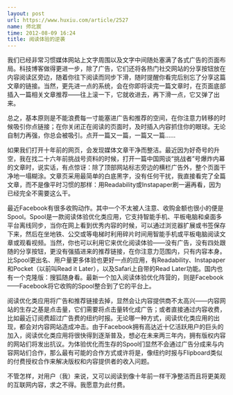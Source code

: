```yaml
---
layout: post
url: https://www.huxiu.com/article/2527
name: 师北宸
time: 2012-08-09 16:24
title: 阅读体验的逆袭
---
```

我们已经非常习惯媒体网站上文字周围以及文字中间随处塞满了各式广告的页面布局。科技博客做得更进一步，除了广告，它们还将各热门社交网站的分享按钮放在内容阅读区旁边，随着你往下阅读而同步下滑，随时提醒你看完后别忘了分享这篇文章的链接。当然，更先进一点的系统，会在你即将读完一篇文章时，在页面底部插入一篇相关文章推荐——往上滚一下，它就收进去，再下滑一点，它又弹了出来。

总之，基本原则是不能浪费每一寸能塞进广告和推荐的空间，在你注意力转移的时候吸引你点链接；在你关闭正在阅读的页面时，及时插入内容抓住你的眼球。无论自制力再强，你总会被吸引。点开一篇又一篇，一篇又一篇……

如果我们打开十年前的网页，会发现媒体文章干净而整洁。最近因为好奇号的升空，我在找二十六年前挑战号资料的时候，打开一篇中国网谈“挑战者”号爆炸内幕的文章时，说实话，有点惊讶：除了顶部网站标志旁边的横栏广告外，整个页面干净地一塌糊涂。文章页采用最简单的白底黑字，没有任何干扰，我直接看完了全篇文章，而不是像平时习惯的那样：用Readability或Instapaper刷一遍再看，因为已经完全不需要这么干。

最近Facebook有很多收购动作。其中一个不太被人注意、收购金额也很小的便是Spool。Spool是一款阅读体验优化类应用，它支持智能手机、平板电脑和桌面多平台离线同步，当你在网上看到优秀内容的时候，可以通过浏览器扩展或书签保存下来，然后在坐地铁、公交或等电梯时利用碎片时间用智能手机或平板电脑阅读文章或观看视频。当然，你也可以利用它来优化阅读体验——没有广告，没有四处跟随的分享按钮，更没有强插进来的推荐链接，在你注意力范围内，只有内容本身。比Spool更出名、用户量更多体验也更好一点的应用，有Readability、Instapaper和Pocket（以前叫Read it Later），以及Safari上自带的Read Later功能。国内也有一个克隆版：搜狐随身看。最新一个加入阅读体验优化阵营的，则是Facebook——Facebook将它收购的Spool整合到了它的平台上。

阅读优化类应用将广告和推荐链接去掉，显然会让内容提供商不太高兴——内容网站的生存之基是点击量，它们需要将点击量转化成广告；或者直接通过内容收费，比如最近订阅费超过广告费的纽约时报。无论哪一种方式，阅读优化类应用的出现，都会对内容网站造成冲击。由于Facebook拥有高达近十亿活跃用户的巨头的加入，阅读优化类应用将很快得到逐渐普及，想必在未来两三年内，拥有版权内容的网站们将发出抗议。为体验优化而生存的Spool们显然不会通过广告分成来与内容网站们合作，那么最有可能的合作方式或许将是，像纽约时报与Flipboard类似的付费授权合作来解决版权和内容提供者的收入问题。

不管怎样，对用户（我）来说，又可以阅读到像十年前一样干净整洁而且将更美观的互联网内容，求之不得。我愿意为此付费。

